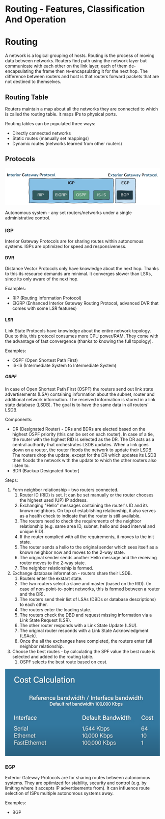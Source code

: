 # Routing - Features, Classification And Operation

# Routing

A network is a logical grouping of hosts. Routing is the process of moving data between networks. Routers find path using the network layer but communicate with each other on the link layer, each of them de-encapsulating the frame then re-encapsulating it for the next hop. The difference between routers and host is that routers forward packets that are not destined to themselves.

## Routing Table

Routers maintain a map about all the networks they are connected to which is called the routing table. It maps IPs to physical ports.

Routing tables can be populated three ways:
* Directly connected networks
* Static routes (manually set mappings)
* Dynamic routes (networks learned from other routers)

## Protocols

![](./images/routing_features_classification_and_operation/protocols.png)

Autonomous system - any set routers/networks under a single administrative control.

### IGP

Interior Gateway Protocols are for sharing routes within autonomous systems. IGPs are optimized for speed and responsiveness.

#### DVR

Distance Vector Protocols only have knowledge about the next hop. Thanks to this its resource demands are minimal. It converges slower than LSRs, since its only aware of the next hop.

Examples:
* RIP (Routing Information Protocol)
* EIGRP (Enhanced Interior Gateway Routing Protocol, advanced DVR that comes with some LSR features)

#### LSR

Link State Protocols have knowledge about the entire network topology. Due to this, this protocol consumes more CPU power/RAM. They come with the advantage of fast convergence (thanks to knowing the full topology).

Examples:
* OSPF (Open Shortest Path First)
* IS-IS (Intermediate System to Intermediate System)

##### OSPF

In case of Open Shortest Path First (OSPF) the routers send out link state advertisements (LSA) containing information about the subnet, router and additional network information. The received information is stored in a link state database (LSDB). The goal is to have the same data in all routers' LSDB.

Components:
* DR (Designated Router) - DRs and BDRs are elected based on the highest OSPF priority (this can be set on each router). In case of a tie, the router with the highest RID is selected as the DR. The DR acts as a central authority that orchestrates LSDB updates. When a link goes down on a router, the router floods the network to update their LSDB. The routers drop the update, except for the DR which updates its LSDB then floods the network with the update to which the other routers also listen to.
* BDR (Backup Designated Router)

Steps:
1. Form neighbor relationship - two routers connected.
   1. Router ID (RID) is set. It can be set manually or the router chooses the highest used (UP) IP address.
   2. Exchanging "Hello" messages containing the router's ID and its known neighbors. On top of establishing relationship, it also serves as a health check to indicate that the router is still available.
   3. The routers need to check the requirements of the neighbor relationship (e.g. same area ID, subnet, hello and dead interval and unique RID).
   4. If the router complied with all the requirements, it moves to the init state.
   5. The router sends a hello to the original sender which sees itself as a known neighbor now and moves to the 2-way state.
   6. The original sender sends another Hello message and the receiving router moves to the 2-way state.
   7. The neighbor relationship is formed.
2. Exchange database information - routers share their LSDB.
   1. Routers enter the exstart state.
   2. The two routers select a slave and master (based on the RID). (In case of non-point-to-point networks, this is formed between a router and the DR).
   3. The routers send their list of LSAs (DBDs or database descriptions) to each other.
   4. The routers enter the loading state.
   5. The routers check the DBD and request missing information via a Link State Request (LSR).
   6. The other router responds with a Link State Update (LSU).
   7. The original router responds with a Link State Acknowledgment (LSAck).
   8. Once the all the exchanges have completed, the routers enter full neighbor relationship.
3. Choose the best routes - by calculating the SPF value the best route is selected and added to the routing table.
   1. OSPF selects the best route based on cost.

![](./images/routing_features_classification_and_operation/ospf_cost.png)

### EGP

Exterior Gateway Protocols are for sharing routes between autonomous systems. They are optimized for stability, security and control (e.g. by limiting where it accepts IP advertisements from). It can influence route selection of ISPs multiple autonomous systems away.

Examples:
* BGP